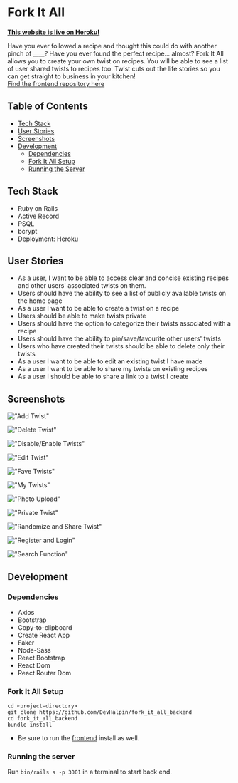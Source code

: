 # Fork It All

<b>[This website is live on Heroku!](https://fork-it-all.herokuapp.com/)</b>

Have you ever followed a recipe and thought this could do with another pinch of \_\_\_\_? Have you ever found the perfect recipe… almost? Fork It All allows you to create your own twist on recipes. You will be able to see a list of user shared twists to recipes too. Twist cuts out the life stories so you can get straight to business in your kitchen! <br/>
[Find the frontend repository here](https://github.com/kelsi2/fork_it_all_frontend)

## Table of Contents

- [Tech Stack](#tech-stack)
- [User Stories](#user-stories)
- [Screenshots](#screenshots)
- [Development](#development)
  - [Dependencies](#dependencies)
  - [Fork It All Setup](#fork-it-all-setup)
  - [Running the Server](#running-the-server)

## Tech Stack

- Ruby on Rails
- Active Record
- PSQL
- bcrypt
- Deployment: Heroku

## User Stories

- As a user, I want to be able to access clear and concise existing recipes and other users' associated twists on them.
- Users should have the ability to see a list of publicly available twists on the home page
- As a user I want to be able to create a twist on a recipe
- Users should be able to make twists private
- Users should have the option to categorize their twists associated with a recipe
- Users should have the ability to pin/save/favourite other users' twists
- Users who have created their twists should be able to delete only their twists
- As a user I want to be able to edit an existing twist I have made
- As a user I want to be able to share my twists on existing recipes
- As a user I should be able to share a link to a twist I create

## Screenshots

!["Add Twist"](docs/addtwistfeature.gif)

!["Delete Twist"](docs/DeleteTwistFeature.gif)

!["Disable/Enable Twists"](docs/disableenablefunction.gif)

!["Edit Twist"](docs/edittwistfeature.gif)

!["Fave Twists"](docs/faveTwistsfeature.gif)

!["My Twists"](docs/myTwistsFeature.gif)

!["Photo Upload"](docs/photouploadandprofile.gif)

!["Private Twist"](docs/privateTwist.gif)

!["Randomize and Share Twist"](docs/RandomizeandShare.gif)

!["Register and Login"](docs/registerandlogin.gif)

!["Search Function"](docs/Searchfunction.gif)

## Development

### Dependencies

- Axios
- Bootstrap
- Copy-to-clipboard
- Create React App
- Faker
- Node-Sass
- React Bootstrap
- React Dom
- React Router Dom

### Fork It All Setup

```
cd <project-directory>
git clone https://github.com/DevHalpin/fork_it_all_backend
cd fork_it_all_backend
bundle install
```

- Be sure to run the [frontend](https://github.com/kelsi2/fork_it_all_frontend) install as well.

### Running the server

Run `bin/rails s -p 3001` in a terminal to start back end.

